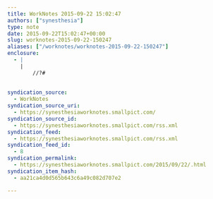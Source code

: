 ```yaml
---
title: WorkNotes 2015-09-22 15:02:47
authors: ["synesthesia"]
type: note
date: 2015-09-22T15:02:47+00:00
slug: worknotes-2015-09-22-150247 
aliases: ["/worknotes/worknotes-2015-09-22-150247"]
enclosure:
  - |
    |
        //?#
        
        
syndication_source:
  - WorkNotes
syndication_source_uri:
  - https://synesthesiaworknotes.smallpict.com/
syndication_source_id:
  - https://synesthesiaworknotes.smallpict.com/rss.xml
syndication_feed:
  - https://synesthesiaworknotes.smallpict.com/rss.xml
syndication_feed_id:
  - 8
syndication_permalink:
  - https://synesthesiaworknotes.smallpict.com/2015/09/22/.html
syndication_item_hash:
  - aa21ca4d0d565b643c6a49c082d707e2

---
```

